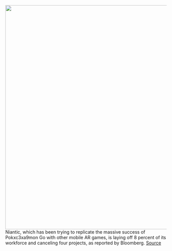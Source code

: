 <img src='https://cdn.vox-cdn.com/thumbor/6A4E95meSMCwA5PL5hgcx5zUZ8I=/0x0:2040x1360/1200x800/filters:focal(857x517:1183x843)/cdn.vox-cdn.com/uploads/chorus_image/image/71031009/DSCF5354.0.jpg' width='700px' /><br/>
Niantic, which has been trying to replicate the massive success of Pokxc3xa9mon Go with other mobile AR games, is laying off 8 percent of its workforce and canceling four projects, as reported by Bloomberg.
<a href='https://www.theverge.com/2022/6/29/23188812/niantic-layoffs-canceling-projects-transformers'> Source <a/>